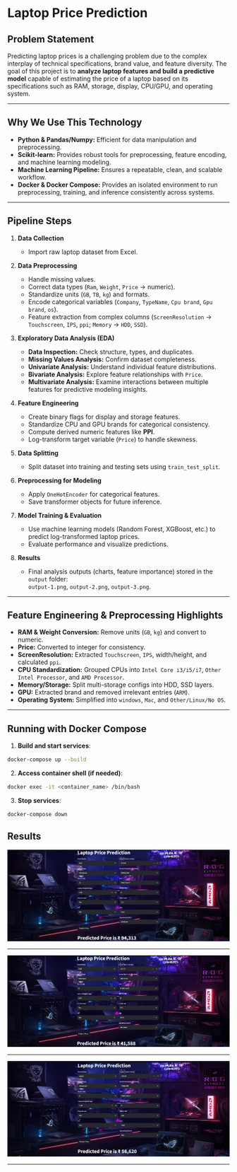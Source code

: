 # Laptop Price Prediction

## Problem Statement
Predicting laptop prices is a challenging problem due to the complex interplay of technical specifications, brand value, and feature diversity. The goal of this project is to **analyze laptop features and build a predictive model** capable of estimating the price of a laptop based on its specifications such as RAM, storage, display, CPU/GPU, and operating system.

---

## Why We Use This Technology
- **Python & Pandas/Numpy:** Efficient for data manipulation and preprocessing.  
- **Scikit-learn:** Provides robust tools for preprocessing, feature encoding, and machine learning modeling.  
- **Machine Learning Pipeline:** Ensures a repeatable, clean, and scalable workflow.  
- **Docker & Docker Compose:** Provides an isolated environment to run preprocessing, training, and inference consistently across systems.

---

## Pipeline Steps

1. **Data Collection**
   - Import raw laptop dataset from Excel.

2. **Data Preprocessing**
   - Handle missing values.
   - Correct data types (`Ram`, `Weight`, `Price` → numeric).
   - Standardize units (`GB`, `TB`, `kg`) and formats.
   - Encode categorical variables (`Company`, `TypeName`, `Cpu brand`, `Gpu brand`, `os`).
   - Feature extraction from complex columns (`ScreenResolution` → `Touchscreen`, `IPS`, `ppi`; `Memory` → `HDD`, `SSD`).

3. **Exploratory Data Analysis (EDA)**
   - **Data Inspection:** Check structure, types, and duplicates.
   - **Missing Values Analysis:** Confirm dataset completeness.
   - **Univariate Analysis:** Understand individual feature distributions.
   - **Bivariate Analysis:** Explore feature relationships with `Price`.
   - **Multivariate Analysis:** Examine interactions between multiple features for predictive modeling insights.

4. **Feature Engineering**
   - Create binary flags for display and storage features.
   - Standardize CPU and GPU brands for categorical consistency.
   - Compute derived numeric features like **PPI**.
   - Log-transform target variable (`Price`) to handle skewness.

5. **Data Splitting**
   - Split dataset into training and testing sets using `train_test_split`.

6. **Preprocessing for Modeling**
   - Apply `OneHotEncoder` for categorical features.
   - Save transformer objects for future inference.

7. **Model Training & Evaluation**
   - Use machine learning models (Random Forest, XGBoost, etc.) to predict log-transformed laptop prices.
   - Evaluate performance and visualize predictions.

8. **Results**
   - Final analysis outputs (charts, feature importance) stored in the `output` folder:  
     `output-1.png`, `output-2.png`, `output-3.png`.

---

## Feature Engineering & Preprocessing Highlights

- **RAM & Weight Conversion:** Remove units (`GB`, `kg`) and convert to numeric.
- **Price:** Converted to integer for consistency.
- **ScreenResolution:** Extracted `Touchscreen`, `IPS`, width/height, and calculated `ppi`.
- **CPU Standardization:** Grouped CPUs into `Intel Core i3/i5/i7`, `Other Intel Processor`, and `AMD Processor`.
- **Memory/Storage:** Split multi-storage configs into HDD, SSD layers.
- **GPU:** Extracted brand and removed irrelevant entries (`ARM`).
- **Operating System:** Simplified into `windows`, `Mac`, and `Other/Linux/No OS`.

---


## Running with Docker Compose

1. **Build and start services**:
```bash
docker-compose up --build
```

2. **Access container shell (if needed)**:
```bash
docker exec -it <container_name> /bin/bash
```

3. **Stop services**:
```bash
docker-compose down
```

## Results


![Feature distributions & correlation overview](output/output-1.png)

---

![Univariate & Bivariate Analysis](output/output-2.png)

---

![Multivariate Patterns & Model Insights](output/output-3.png)

---